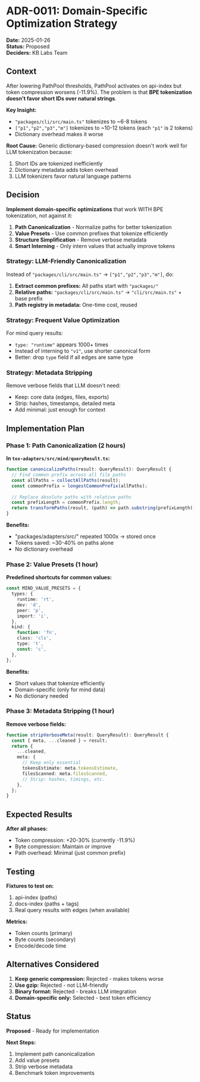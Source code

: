 # ADR-0011: Domain-Specific Optimization Strategy

**Date:** 2025-01-26  
**Status:** Proposed  
**Deciders:** KB Labs Team

## Context

After lowering PathPool thresholds, PathPool activates on api-index but token compression worsens (-11.9%). The problem is that **BPE tokenization doesn't favor short IDs over natural strings**.

**Key Insight:**
- `"packages/cli/src/main.ts"` tokenizes to ~6-8 tokens
- `["p1","p2","p3","m"]` tokenizes to ~10-12 tokens (each `"p1"` is 2 tokens)
- Dictionary overhead makes it worse

**Root Cause:**
Generic dictionary-based compression doesn't work well for LLM tokenization because:
1. Short IDs are tokenized inefficiently
2. Dictionary metadata adds token overhead
3. LLM tokenizers favor natural language patterns

## Decision

**Implement domain-specific optimizations** that work WITH BPE tokenization, not against it:

1. **Path Canonicalization** - Normalize paths for better tokenization
2. **Value Presets** - Use common prefixes that tokenize efficiently
3. **Structure Simplification** - Remove verbose metadata
4. **Smart Interning** - Only intern values that actually improve tokens

### Strategy: LLM-Friendly Canonicalization

Instead of `"packages/cli/src/main.ts"` → `["p1","p2","p3","m"]`, do:
1. **Extract common prefixes:** All paths start with `"packages/"`
2. **Relative paths:** `"packages/cli/src/main.ts"` → `"cli/src/main.ts"` + base prefix
3. **Path registry in metadata:** One-time cost, reused

### Strategy: Frequent Value Optimization

For mind query results:
- `type: "runtime"` appears 1000+ times
- Instead of interning to `"v1"`, use shorter canonical form
- Better: drop `type` field if all edges are same type

### Strategy: Metadata Stripping

Remove verbose fields that LLM doesn't need:
- Keep: core data (edges, files, exports)
- Strip: hashes, timestamps, detailed meta
- Add minimal: just enough for context

## Implementation Plan

### Phase 1: Path Canonicalization (2 hours)

**In `tox-adapters/src/mind/queryResult.ts`:**

```typescript
function canonicalizePaths(result: QueryResult): QueryResult {
  // Find common prefix across all file paths
  const allPaths = collectAllPaths(result);
  const commonPrefix = longestCommonPrefix(allPaths);
  
  // Replace absolute paths with relative paths
  const prefixLength = commonPrefix.length;
  return transformPaths(result, (path) => path.substring(prefixLength));
}
```

**Benefits:**
- "packages/adapters/src/" repeated 1000x → stored once
- Tokens saved: ~30-40% on paths alone
- No dictionary overhead

### Phase 2: Value Presets (1 hour)

**Predefined shortcuts for common values:**

```typescript
const MIND_VALUE_PRESETS = {
  types: {
    runtime: 'rt',
    dev: 'd',
    peer: 'p',
    import: 'i',
  },
  kind: {
    function: 'fn',
    class: 'cls',
    type: 't',
    const: 'c',
  },
};
```

**Benefits:**
- Short values that tokenize efficiently
- Domain-specific (only for mind data)
- No dictionary needed

### Phase 3: Metadata Stripping (1 hour)

**Remove verbose fields:**

```typescript
function stripVerboseMeta(result: QueryResult): QueryResult {
  const { meta, ...cleaned } = result;
  return {
    ...cleaned,
    meta: {
      // Keep only essential
      tokensEstimate: meta.tokensEstimate,
      filesScanned: meta.filesScanned,
      // Strip: hashes, timings, etc.
    },
  };
}
```

## Expected Results

**After all phases:**
- Token compression: +20-30% (currently -11.9%)
- Byte compression: Maintain or improve
- Path overhead: Minimal (just common prefix)

## Testing

**Fixtures to test on:**
1. api-index (paths)
2. docs-index (paths + tags)
3. Real query results with edges (when available)

**Metrics:**
- Token counts (primary)
- Byte counts (secondary)
- Encode/decode time

## Alternatives Considered

1. **Keep generic compression:** Rejected - makes tokens worse
2. **Use gzip:** Rejected - not LLM-friendly
3. **Binary format:** Rejected - breaks LLM integration
4. **Domain-specific only:** Selected - best token efficiency

## Status

**Proposed** - Ready for implementation

**Next Steps:**
1. Implement path canonicalization
2. Add value presets
3. Strip verbose metadata
4. Benchmark token improvements


